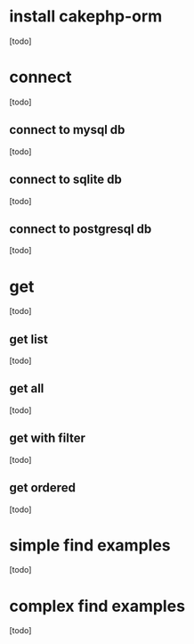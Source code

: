 # install cakephp-orm
[todo]
# connect 
[todo]

## connect to mysql db
[todo]

## connect to sqlite db
[todo]
 
## connect to postgresql db
[todo]

# get 
[todo]

## get list
[todo]

## get all
[todo]

## get with filter
[todo]

## get ordered
[todo]

# simple find examples
[todo]

# complex find examples 
[todo]
